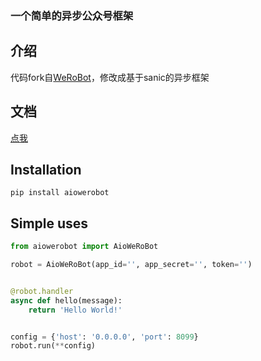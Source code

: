 ### 一个简单的异步公众号框架

## 介绍

代码fork自[WeRoBot](https://github.com/offu/WeRoBot)，修改成基于sanic的异步框架

## 文档

[点我](https://aiowerobot.readthedocs.io/)

## Installation
```linux
pip install aiowerobot
```

## Simple uses
```python
from aiowerobot import AioWeRoBot

robot = AioWeRoBot(app_id='', app_secret='', token='')


@robot.handler
async def hello(message):
    return 'Hello World!'


config = {'host': '0.0.0.0', 'port': 8099}
robot.run(**config)
```